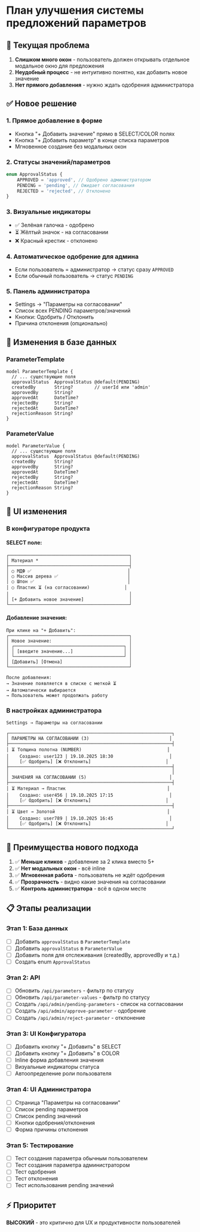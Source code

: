 # План улучшения системы предложений параметров

## 🎯 Текущая проблема

1. **Слишком много окон** - пользователь должен открывать отдельное модальное окно для предложения
2. **Неудобный процесс** - не интуитивно понятно, как добавить новое значение
3. **Нет прямого добавления** - нужно ждать одобрения администратора

## ✅ Новое решение

### 1. **Прямое добавление в форме**

- Кнопка "+ Добавить значение" прямо в SELECT/COLOR полях
- Кнопка "+ Добавить параметр" в конце списка параметров
- Мгновенное создание без модальных окон

### 2. **Статусы значений/параметров**

```typescript
enum ApprovalStatus {
	APPROVED = 'approved', // Одобрено администратором
	PENDING = 'pending', // Ожидает согласования
	REJECTED = 'rejected', // Отклонено
}
```

### 3. **Визуальные индикаторы**

- ✅ Зелёная галочка - одобрено
- ⏳ Жёлтый значок - на согласовании
- ❌ Красный крестик - отклонено

### 4. **Автоматическое одобрение для админа**

- Если пользователь = администратор → статус сразу `APPROVED`
- Если обычный пользователь → статус `PENDING`

### 5. **Панель администратора**

- Settings → "Параметры на согласовании"
- Список всех PENDING параметров/значений
- Кнопки: Одобрить / Отклонить
- Причина отклонения (опционально)

## 📝 Изменения в базе данных

### ParameterTemplate

```prisma
model ParameterTemplate {
  // ... существующие поля
  approvalStatus  ApprovalStatus @default(PENDING)
  createdBy       String?        // userId или 'admin'
  approvedBy      String?
  approvedAt      DateTime?
  rejectedBy      String?
  rejectedAt      DateTime?
  rejectionReason String?
}
```

### ParameterValue

```prisma
model ParameterValue {
  // ... существующие поля
  approvalStatus  ApprovalStatus @default(PENDING)
  createdBy       String?
  approvedBy      String?
  approvedAt      DateTime?
  rejectedBy      String?
  rejectedAt      DateTime?
  rejectionReason String?
}
```

## 🎨 UI изменения

### В конфигураторе продукта

#### SELECT поле:

```
┌─────────────────────────────────────────────┐
│ Материал *                                  │
├─────────────────────────────────────────────┤
│ ○ МДФ ✅                                    │
│ ○ Массив дерева ✅                          │
│ ○ Шпон ✅                                   │
│ ○ Пластик ⏳ (на согласовании)             │
│                                             │
│ [+ Добавить новое значение]                 │
└─────────────────────────────────────────────┘
```

#### Добавление значения:

```
При клике на "+ Добавить":
┌─────────────────────────────────────────────┐
│ Новое значение:                             │
│ ┌─────────────────────────────────────────┐ │
│ │ [введите значение...]                   │ │
│ └─────────────────────────────────────────┘ │
│ [Добавить] [Отмена]                         │
└─────────────────────────────────────────────┘

После добавления:
→ Значение появляется в списке с меткой ⏳
→ Автоматически выбирается
→ Пользователь может продолжать работу
```

### В настройках администратора

```
Settings → Параметры на согласовании

┌─────────────────────────────────────────────────────────────┐
│ ПАРАМЕТРЫ НА СОГЛАСОВАНИИ (3)                              │
├─────────────────────────────────────────────────────────────┤
│ ⏳ Толщина полотна (NUMBER)                                │
│    Создано: user123 | 19.10.2025 18:30                     │
│    [✅ Одобрить] [❌ Отклонить]                            │
├─────────────────────────────────────────────────────────────┤
│                                                             │
│ ЗНАЧЕНИЯ НА СОГЛАСОВАНИИ (5)                               │
├─────────────────────────────────────────────────────────────┤
│ ⏳ Материал → Пластик                                      │
│    Создано: user456 | 19.10.2025 17:15                     │
│    [✅ Одобрить] [❌ Отклонить]                            │
├─────────────────────────────────────────────────────────────┤
│ ⏳ Цвет → Золотой                                          │
│    Создано: user789 | 19.10.2025 16:45                     │
│    [✅ Одобрить] [❌ Отклонить]                            │
└─────────────────────────────────────────────────────────────┘
```

## 🚀 Преимущества нового подхода

1. ✅ **Меньше кликов** - добавление за 2 клика вместо 5+
2. ✅ **Нет модальных окон** - всё inline
3. ✅ **Мгновенная работа** - пользователь не ждёт одобрения
4. ✅ **Прозрачность** - видно какие значения на согласовании
5. ✅ **Контроль администратора** - всё в одном месте

## 📋 Этапы реализации

### Этап 1: База данных

- [ ] Добавить `approvalStatus` в `ParameterTemplate`
- [ ] Добавить `approvalStatus` в `ParameterValue`
- [ ] Добавить поля для отслеживания (createdBy, approvedBy и т.д.)
- [ ] Создать enum `ApprovalStatus`

### Этап 2: API

- [ ] Обновить `/api/parameters` - фильтр по статусу
- [ ] Обновить `/api/parameter-values` - фильтр по статусу
- [ ] Создать `/api/admin/pending-parameters` - список на согласовании
- [ ] Создать `/api/admin/approve-parameter` - одобрение
- [ ] Создать `/api/admin/reject-parameter` - отклонение

### Этап 3: UI Конфигуратора

- [ ] Добавить кнопку "+ Добавить" в SELECT
- [ ] Добавить кнопку "+ Добавить" в COLOR
- [ ] Inline форма добавления значения
- [ ] Визуальные индикаторы статуса
- [ ] Автоопределение роли пользователя

### Этап 4: UI Администратора

- [ ] Страница "Параметры на согласовании"
- [ ] Список pending параметров
- [ ] Список pending значений
- [ ] Кнопки одобрения/отклонения
- [ ] Форма причины отклонения

### Этап 5: Тестирование

- [ ] Тест создания параметра обычным пользователем
- [ ] Тест создания параметра администратором
- [ ] Тест одобрения
- [ ] Тест отклонения
- [ ] Тест использования pending значений

## ⚡ Приоритет

**ВЫСОКИЙ** - это критично для UX и продуктивности пользователей
